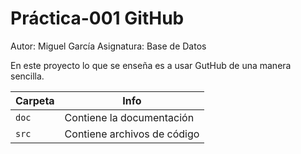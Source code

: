 # Práctica-001 GitHub
Autor: Miguel García
Asignatura: Base de Datos

En este proyecto lo que se enseña es a usar
GutHub de una manera sencilla.

| Carpeta           | Info         |
|-------------------|--------------|
| `doc`    | Contiene la documentación|                         
| `src`    | Contiene archivos de código|
